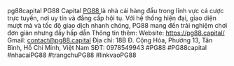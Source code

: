 pg88capital
PG88 Capital
[PG88 ](https://pg88.capital/)là nhà cái hàng đầu trong lĩnh vực cá cược trực tuyến, nơi uy tín và đẳng cấp hội tụ. Với hệ thống hiện đại, giao diện mượt mà và tốc độ giao dịch nhanh chóng, PG88 mang đến trải nghiệm chơi đơn giản nhưng đầy hấp dẫn
Thông tin thêm: 
Website: https://pg88.capital/
Gmail: contact@pg88.capital
Địa chỉ: 18B Đ. Cộng Hòa, Phường 13, Tân Bình, Hồ Chí Minh, Việt Nam
SĐT: 0978549943
#PG88 #PG88capital #nhacaiPG88 #trangchuPG88 #linkvaoPG88